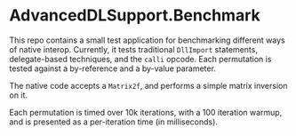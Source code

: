 AdvancedDLSupport.Benchmark
===========================

This repo contains a small test application for benchmarking different ways of native interop. Currently, it tests 
traditional `DllImport` statements, delegate-based techniques, and the `calli` opcode. Each permutation is tested 
against a by-reference and a by-value parameter.

The native code accepts a `Matrix2f`, and performs a simple matrix inversion on it.

Each permutation is timed over 10k iterations, with a 100 iteration warmup, and is presented as a per-iteration time 
(in milliseconds).
